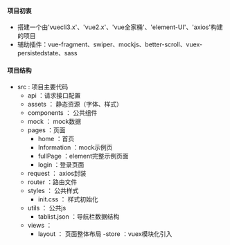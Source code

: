 #### 项目初衷
- 搭建一个由'vuecli3.x'、'vue2.x'、'vue全家桶'、'element-UI'、'axios'构建的项目
- 辅助插件：vue-fragment、swiper、mockjs、better-scroll、vuex-persistedstate、sass
#### 项目结构
- src : 项目主要代码
  - api ：请求接口配置
  - assets ： 静态资源（字体、样式）
  - components ： 公共组件
  - mock ： mock数据
  - pages ：页面
    - home ：首页
    - Information ：mock示例页
    - fullPage ：element完整示例页面
    - login ：登录页面
  - request ： axios封装
  - router ：路由文件
  - styles ： 公共样式
    - init.css ： 样式初始化
  - utils ： 公共js
    - tablist.json ：导航栏数据结构
  - views ：
    - layout ： 页面整体布局
  -store ：vuex模块化引入
